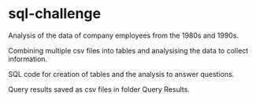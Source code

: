 # sql-challenge

Analysis of the data of company employees from the 1980s and 1990s.

Combining multiple csv files into tables and analysising the data to collect information.

SQL code for creation of tables and the analysis to answer questions.

Query results saved as csv files in folder Query Results.
